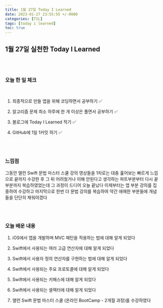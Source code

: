 ```yaml
---
title: 1월 27일 Today I Learned
date: 2023-01-27 23:55:55 +/-0000
categories: [TIL]
tags: [today i learned]
toc: true
---
```


## 1월 27일 실천한 Today I Learned

<br><br>



### 오늘 한 일 체크
<br>

1. 최종적으로 만들 앱을 위해 코딩하면서 공부하기 ✅

2. 알고리즘 문제 최소 하루에 한 개 이상은 풀면서 공부하기 ✅

3. 블로그에 Today I Learned 적기 ✅

4. GitHub에 1일 1커밋 하기 ✅

<br><br>

### 느낌점

그동안 앨런 Swift 문법 마스터 스쿨 강의 영상들을 1차로는 대충 훑어보는 빠르게 느낌으로 끝까지 수강한 후 그 뒤 어려웠거나 이해 안된다고 생각하는 파트부분부터 다시 끝부분까지 복습하였었는데 그 과정이 드디어 오늘 끝났다 이제부터는 앱 부분 강의를 집중하여 수강하고 마지막으로 한번 더 문법 강의를 복습하여 약간 애매한 부분들에 개념들을 단단히 채워야겠다

<br><br>

### 오늘 배운 내용

1. iOS에서 앱을 개발하며 MVC 패턴을 적용하는 법에 대해 알게 되었다

1. Swift에서 사용되는 여러 고급 연산자에 대해 알게 되었다

1. Swift에서 사용자 정의 연산자를 구현하는 법에 대해 알게 되었다

1. Swift에서 사용되는 주요 프로토콜에 대해 알게 되었다

1. Swift에서 사용되는 키패스에 대해 알게 되었다

1. Swift에서 사용되는 셀렉터에 대해 알게 되었다

1. 앨런 Swift 문법 마스터 스쿨 (온라인 BootCamp - 2개월 과정)를 수강하였다